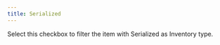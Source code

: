 ```yaml
---
title: Serialized
---
```



Select this checkbox to filter the item with Serialized as Inventory  type.
